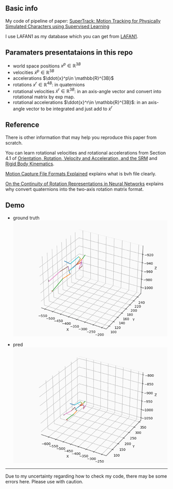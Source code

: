 ## Basic info
My code of pipeline of paper: [SuperTrack: Motion Tracking for Physically Simulated Characters using Supervised Learning](https://theorangeduck.com/media/uploads/other_stuff/SuperTrack.pdf)


I use LAFAN1 as my database which you can get from [LAFAN1](https://github.com/ubisoft/ubisoft-laforge-animation-dataset).


## Paramaters presentataions in this repo
- world space positions $x^p\in \mathbb{R}^{3B}$
- velocities $\dot{x}^p\in \mathbb{R}^{3B}$
- accelerations $\ddot{x}^p\in \mathbb{R}^{3B}$
- rotations $x^r\in \mathbb{R}^{4B}$: in quaternions
- rotational velocities $\dot{x}^r\in \mathbb{R}^{3B}$: in an axis-angle vector and convert into rotational matrix by exp map.
- rotational accelerations $\ddot{x}^r\in \mathbb{R}^{3B}$: in an axis-angle vector to be integrated and just add to $\dot{x}^r$


## Reference
There is other information that may help you reproduce this paper from scratch.

You can learn rotational velocities and rotational accelerations from Section 4.1 of [Orientation, Rotation, Velocity and Acceleration, and the SRM](https://www.sedris.org/wg8home/Documents/WG80485.pdf) and [Rigid Body Kinematics](https://ocw.mit.edu/courses/16-07-dynamics-fall-2009/419be4d742e628d70acfbc5496eab967_MIT16_07F09_Lec25.pdf).

[Motion Capture File Formats Explained](http://staffwww.dcs.shef.ac.uk/people/S.Maddock/publications/Motion%20Capture%20File%20Formats%20Explained.pdf) explains what is bvh file clearly.

[On the Continuity of Rotation Representations in Neural Networks](https://arxiv.org/pdf/1812.07035.pdf) explains why convert quaternions into the two-axis rotation matrix format.

## Demo
- ground truth
![](gt.gif)

- pred
![](pred.gif)

---
Due to my uncertainty regarding how to check my code, there may be some errors here. Please use with caution.
